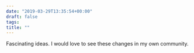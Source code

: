 ```yaml
---
date: "2019-03-29T13:35:54+00:00"
draft: false
tags: 
title: ""
---
```

Fascinating ideas. I would love to see these changes in my own community.
